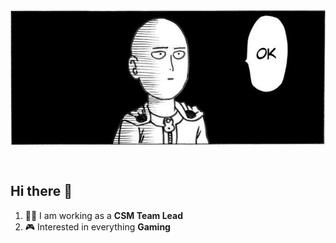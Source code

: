 <img src="https://github.com/Manny7x7/Manny7x7/blob/main/docs/assets/606dc07d0253da6e5dc41e48ce566ae1.png" alt="Introduction Banner.." style="text-align: center; margin-bottom: 30px;" />

## Hi there 👋

1. 👨‍💼 I am working as a **CSM Team Lead**
2. 🎮 Interested in everything **Gaming**
